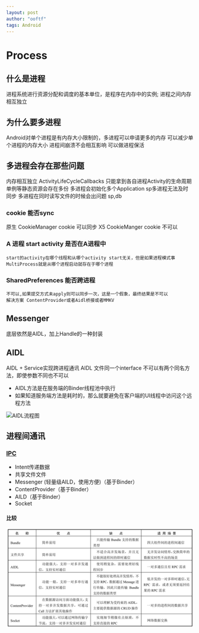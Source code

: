 ```yaml
---
layout: post
author: "ooftf"
tags: Android
---
```


# Process
## 什么是进程
进程系统进行资源分配和调度的基本单位，是程序在内存中的实例;
进程之间内存相互独立


## 为什么要多进程
Android对单个进程是有内存大小限制的，多进程可以申请更多的内存
可以减少单个进程的内存大小
进程间崩溃不会相互影响
可以做进程保活
## 多进程会存在那些问题
内存相互独立
    ActivityLifeCycleCallbacks 只能拿到各自进程Activity的生命周期
    单例等静态资源会存在多份
    多进程会初始化多个Application
    sp多进程无法及时同步
多进程在同时读写文件的时候会出问题
sp,db
### cookie 能否sync
原生 CookieManager cookie 可以同步
X5  CookieManger cookie 不可以
### A 进程 start activity 是否在A进程中
    start的activity在哪个线程和从哪个activity start无关，但是如果进程模式事MultiProcess就是从哪个进程启动就存在于哪个进程
### SharedPreferences 能否跨进程
    不可以,如果提交方式未apply则可以同步一次，这是一个假象，最终结果是不可以
    解决方案 ContentProvider或者Aidl桥接或者MMKV

## Messenger
底层依然是AIDL，加上Handle的一种封装
## AIDL
AIDL + Service实现跨进程通讯
AIDL 文件同一个interface 不可以有两个同名方法，即使参数不同也不可以
* AIDL方法是在服务端的Binder线程池中执行
* 如果知道服务端方法是耗时的，那么就要避免在客户端的UI线程中访问这个远程方法

![AIDL流程图](http://assets.processon.com/chart_image/5c6f5920e4b0f0908a9d2f6d.png)

## 进程间通讯
### [IPC](https://www.jianshu.com/p/392922c1b036)
- Intent传递数据
- 共享文件文件
- Messenger  (轻量级AILD，使用方便)（基于Binder）
- ContentProvider（基于Binder）
- AILD（基于Binder）
- Socket

#### 比较
![6 种 IPC 方式优劣势比较](https://github.com/ooftf/ooftf.github.io/blob/master/images/ipc.jpg?raw=true)
